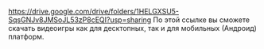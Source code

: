 https://drive.google.com/drive/folders/1HELGXSU5-SqsGNJv8JMSoJL53zP8cEQI?usp=sharing
По этой ссылке вы сможете скачать видеоигры как для десктопных, так и для мобильных (Андроид) платформ.